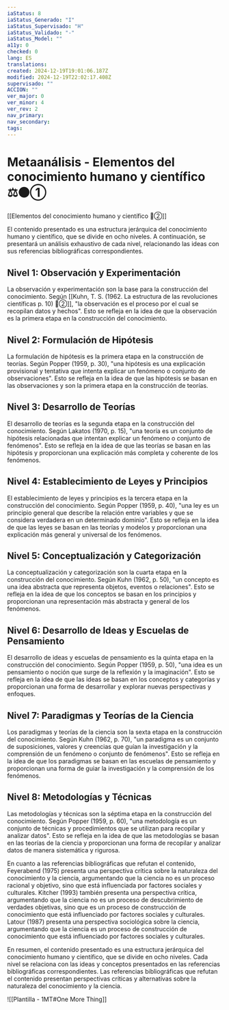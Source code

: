 ```yaml
---
iaStatus: 8
iaStatus_Generado: "I"
iaStatus_Supervisado: "H"
iaStatus_Validado: "-"
iaStatus_Model: ""
a11y: 0
checked: 0
lang: ES
translations: 
created: 2024-12-19T19:01:06.187Z
modified: 2024-12-19T22:02:17.408Z
supervisado: ""
ACCION: ""
ver_major: 0
ver_minor: 4
ver_rev: 2
nav_primary: 
nav_secondary: 
tags:
---
```

# Metaanálisis - Elementos del conocimiento humano y científico ⚖️⚫①

[[Elementos del conocimiento humano y científico  🔴②]]

El contenido presentado es una estructura jerárquica del conocimiento humano y científico, que se divide en ocho niveles. A continuación, se presentará un análisis exhaustivo de cada nivel, relacionando las ideas con sus referencias bibliográficas correspondientes.
## Nivel 1: Observación y Experimentación

La observación y experimentación son la base para la construcción del conocimiento. Según [[Kuhn, T. S. (1962. La estructura de las revoluciones científicas p. 10) 🔴②]], "la observación es el proceso por el cual se recopilan datos y hechos". Esto se refleja en la idea de que la observación es la primera etapa en la construcción del conocimiento.
## Nivel 2: Formulación de Hipótesis

La formulación de hipótesis es la primera etapa en la construcción de teorías. Según Popper (1959, p. 30), "una hipótesis es una explicación provisional y tentativa que intenta explicar un fenómeno o conjunto de observaciones". Esto se refleja en la idea de que las hipótesis se basan en las observaciones y son la primera etapa en la construcción de teorías.
## Nivel 3: Desarrollo de Teorías

El desarrollo de teorías es la segunda etapa en la construcción del conocimiento. Según Lakatos (1970, p. 15), "una teoría es un conjunto de hipótesis relacionadas que intentan explicar un fenómeno o conjunto de fenómenos". Esto se refleja en la idea de que las teorías se basan en las hipótesis y proporcionan una explicación más completa y coherente de los fenómenos.
## Nivel 4: Establecimiento de Leyes y Principios

El establecimiento de leyes y principios es la tercera etapa en la construcción del conocimiento. Según Popper (1959, p. 40), "una ley es un principio general que describe la relación entre variables y que se considera verdadera en un determinado dominio". Esto se refleja en la idea de que las leyes se basan en las teorías y modelos y proporcionan una explicación más general y universal de los fenómenos.
## Nivel 5: Conceptualización y Categorización

La conceptualización y categorización son la cuarta etapa en la construcción del conocimiento. Según Kuhn (1962, p. 50), "un concepto es una idea abstracta que representa objetos, eventos o relaciones". Esto se refleja en la idea de que los conceptos se basan en los principios y proporcionan una representación más abstracta y general de los fenómenos.
## Nivel 6: Desarrollo de Ideas y Escuelas de Pensamiento

El desarrollo de ideas y escuelas de pensamiento es la quinta etapa en la construcción del conocimiento. Según Popper (1959, p. 50), "una idea es un pensamiento o noción que surge de la reflexión y la imaginación". Esto se refleja en la idea de que las ideas se basan en los conceptos y categorías y proporcionan una forma de desarrollar y explorar nuevas perspectivas y enfoques.
## Nivel 7: Paradigmas y Teorías de la Ciencia

Los paradigmas y teorías de la ciencia son la sexta etapa en la construcción del conocimiento. Según Kuhn (1962, p. 70), "un paradigma es un conjunto de suposiciones, valores y creencias que guían la investigación y la comprensión de un fenómeno o conjunto de fenómenos". Esto se refleja en la idea de que los paradigmas se basan en las escuelas de pensamiento y proporcionan una forma de guiar la investigación y la comprensión de los fenómenos.
## Nivel 8: Metodologías y Técnicas

Las metodologías y técnicas son la séptima etapa en la construcción del conocimiento. Según Popper (1959, p. 60), "una metodología es un conjunto de técnicas y procedimientos que se utilizan para recopilar y analizar datos". Esto se refleja en la idea de que las metodologías se basan en las teorías de la ciencia y proporcionan una forma de recopilar y analizar datos de manera sistemática y rigurosa.

En cuanto a las referencias bibliográficas que refutan el contenido, Feyerabend (1975) presenta una perspectiva crítica sobre la naturaleza del conocimiento y la ciencia, argumentando que la ciencia no es un proceso racional y objetivo, sino que está influenciada por factores sociales y culturales. Kitcher (1993) también presenta una perspectiva crítica, argumentando que la ciencia no es un proceso de descubrimiento de verdades objetivas, sino que es un proceso de construcción de conocimiento que está influenciado por factores sociales y culturales. Latour (1987) presenta una perspectiva sociológica sobre la ciencia, argumentando que la ciencia es un proceso de construcción de conocimiento que está influenciado por factores sociales y culturales.

En resumen, el contenido presentado es una estructura jerárquica del conocimiento humano y científico, que se divide en ocho niveles. Cada nivel se relaciona con las ideas y conceptos presentados en las referencias bibliográficas correspondientes. Las referencias bibliográficas que refutan el contenido presentan perspectivas críticas y alternativas sobre la naturaleza del conocimiento y la ciencia.

![[Plantilla - 1MT#One More Thing]]